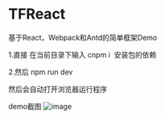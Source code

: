 # TFReact
基于React，Webpack和Antd的简单框架Demo

1.直接 在当前目录下输入 cnpm i  安装包的依赖

2.然后 npm run dev

然后会自动打开浏览器运行程序

demo截图
![image](https://raw.githubusercontent.com/robinson911/TFReact/master/page.png)
